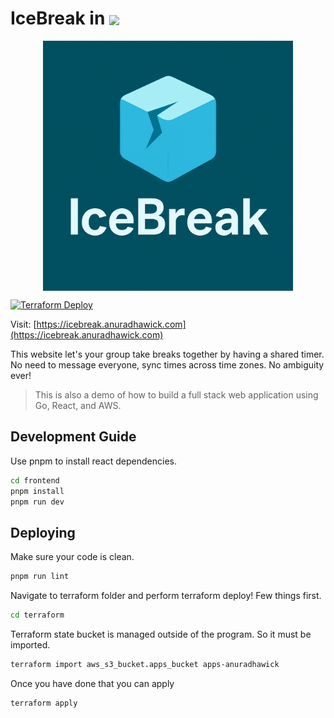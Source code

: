 <h1> 
IceBreak in <img src="https://go.dev/images/go-logo-white.svg" style="height:1em;vertical-align:middle;">
</h1>

<p align="center">
<img src="frontend/public/icebreak-logo.png" width="400px" style="display: block; margin: 0 auto;">
</p>

[![Terraform Deploy](https://github.com/anuradhawick/icebreak/actions/workflows/terraform.yml/badge.svg)](https://github.com/anuradhawick/icebreak/actions/workflows/terraform.yml)

Visit: [https://icebreak.anuradhawick.com](https://icebreak.anuradhawick.com)

This website let's your group take breaks together by having a shared timer. No need to message everyone, sync times across time zones. No ambiguity ever!

> This is also a demo of how to build a full stack web application using Go, React, and AWS.

## Development Guide

Use pnpm to install react dependencies.

```bash
cd frontend
pnpm install
pnpm run dev
```

## Deploying

Make sure your code is clean.

```bash
pnpm run lint
```

Navigate to terraform folder and perform terraform deploy! Few things first.

```bash
cd terraform
```

Terraform state bucket is managed outside of the program. So it must be imported.

```bash
terraform import aws_s3_bucket.apps_bucket apps-anuradhawick
```

Once you have done that you can apply

```bash
terraform apply
```
